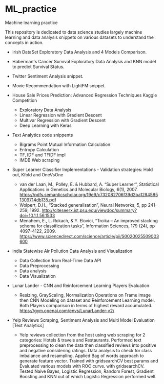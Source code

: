 # ML_practice
Machine learning practice

This repository is dedicated to data science studies largely machine learning and data analysis snippets on various datasets to understand the concepts in action. 

 * Irish DataSet Exploratory Data Analysis and 4 Models Comparison.
 * Haberman's Cancer Survival Exploratory Data Analysis and KNN model to predict Survival Status.
 * Twitter Sentiment Analysis snippet.
 * Movie Recommendation with LightFM snippet.
 * House Sale Prices Prediction: Advanced Regression Techniques Kaggle Competition
      * Exploratory Data Analysis
      * Linear Regression with Gradient Descent
      * Multivar Regression with Gradient Descent
      * Deep Learning with Keras 
 * Text Analytics code snippents
      * Bigrams Point Mutual Information Calculation
      * Entropy Calculation
      * TF, IDF and TFIDF impl
      * IMDB Web scraping
 * Super Learner Classifier Implementations - 
       Validation strategies: 
          Hold out, Kfold and OneVsOne
      * van der Laan, M., Polley, E. & Hubbard, A. “Super Learner”, Statistical Applications in Genetics and Molecular Biology, 6(1), 2007.
https://pdfs.semanticscholar.org/19e9/c732082706f39d2ba12845851309714db135.pdf 
      * Wolpert, D.H., “Stacked generalisation”, Neural Networks, 5, pp 241-259, 1992.
http://citeseerx.ist.psu.edu/viewdoc/summary?doi=10.1.1.56.1533
      * Menahem, E., L. Rokach, & Y. Elovici, “Troika – An improved stacking schema for classification tasks”, Information Sciences, 179 (24), pp 4097-4122, 2009.
https://www.sciencedirect.com/science/article/pii/S0020025509003600

 * India Statewise Air Pollution Data Analysis and Visualization
     * Data Collection from Real-Time Data API
     * Data Preprocessing 
     * Data analysis 
     * Data Visualization 
     
 * Lunar Lander - CNN and Reinforcement Learning Players Evaluation
     * Resizing, GrayScaling, Normalization Operations on Frame image then CNN Modeling on dataset and Reinforcement Learning model. Both Players comparison in terms of highest reward accumulated. https://gym.openai.com/envs/LunarLander-v2/ 

 * Yelp Reviews Scraping, Sentiment Analysis and Multi Model Evaluation [Text Analytics]
     * Yelp reviews collection from the host using web scraping for 2 categories: Hotels & travels and Restaurants. Performed text preprocessing to clean the data then classified reviews into positive and negative considering ratings. Data analysis to check for class imbalance and resampling. Applied Bag of words approach to generate feature vector. Trained with gridsearchCV best params and Evaluated various models with ROC curve. with gridsearchCV. Tested Naive Bayes, Logistic Regression, Random Forest, Gradient Boosting and KNN out of which Logistic Regression performed well.  
